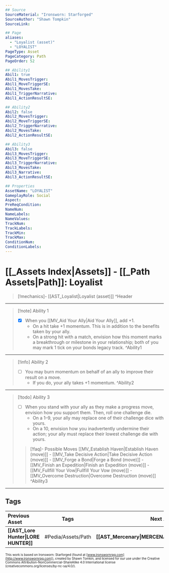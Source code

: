```yaml
---
## Source
SourceMaterial: "Ironsworn: Starforged"
SourceAuthor: "Shawn Tompkin"
SourceLink: 

## Page
aliases:
  - "Loyalist (asset)"
  - "LOYALIST"
PageType: Asset
PageCategory: Path
PageOrder: 52

## Ability1
Abil1: true
Abil1_MovesTrigger:
Abil1_MoveTriggerSE:
Abil1_MovesTake:
Abil1_TriggerNarrative:
Abil1_ActionResultSE:

## Ability2
Abil2: false
Abil2_MovesTrigger:
Abil2_MoveTriggerSE:
Abil2_TriggerNarrative:
Abil2_MovesTake:
Abil2_ActionResultSE:

## Ability3
Abil3: false
Abil3_MovesTrigger:
Abil3_MoveTriggerSE:
Abil3_TriggerNarrative:
Abil3_MovesTake:
Abil3_Narrative:
Abil3_ActionResultSE:

## Properties
AssetName: "LOYALIST"
GameplayRole: Social
Aspect:
PreReqCondition: 
NameNum:
NameLabels:
NameValues:
TrackNum:
TrackLabels:
TrackMin:
TrackMax:
ConditionNum:
ConditionLabels:
---
```

# [[_Assets Index|Assets]] - [[_Path Assets|Path]]: Loyalist
> [!mechanics]- [[AST_Loyalist|Loyalist (asset)]]
^Header
___
> [!note] Ability 1
> - [x] When you [[MV_Aid Your Ally|Aid Your Ally]], add +1.
> 	- On a hit take +1 momentum. This is in addition to the benefits taken by your ally. 
> 	- On a strong hit with a match, envision how this moment marks a breakthrough or milestone in your relationship; both of you may mark 1 tick on your bonds legacy track.
^Ability1
___
> [!info] Ability 2
> - [ ] You may burn momentum on behalf of an ally to improve their result on a move. 
> 	- If you do, your ally takes +1 momentum.
^Ability2
___
> [!todo] Ability 3
> - [ ] When you stand with your ally as they make a progress move, envision how you support them. Then, roll one challenge die. 
> 	- On a 1–9, your ally may replace one of their challenge dice with yours. 
> 	- On a 10, envision how you inadvertently undermine their action; your ally must replace their lowest challenge die with yours.
> > [!faq]- Possible Moves
> > [[MV_Establish Haven|Establish Haven (move)]] - [[MV_Take Decisive Action|Take Decisive Action (move)]] - [[MV_Forge a Bond|Forge a Bond (move)]] - [[MV_Finish an Expedition|Finish an Expedition (move)]] - [[MV_Fullfill Your Vow|Fullfill Your Vow (move)]] - [[MV_Overcome Destruction|Overcome Destruction (move)]]
^Ability3
___

## Tags
| Previous Asset| Tags | Next Asset |
|:--- |:---:| ---:|
| **[[AST_Lore Hunter\|LORE HUNTER]]** | #Pedia/Assets/Path | **[[AST_Mercenary\|MERCENARY]]** |

<font size=-2>This work is based on Ironsworn: Starforged (found at [www.ironswornrpg.com](http://www.ironswornrpg.com)), created by Shawn Tomkin, and licensed for our use under the Creative Commons Attribution-NonCommercial-ShareAlike 4.0 International license  (creativecommons.org/licenses/by-nc-sa/4.0/).</font>
